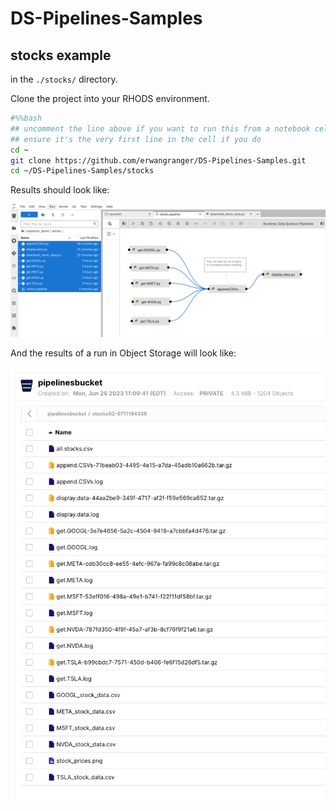 # DS-Pipelines-Samples

## stocks example

in the `./stocks/` directory.

Clone the project into your RHODS environment.

```bash
#%%bash
## uncomment the line above if you want to run this from a notebook cell
## ensure it's the very first line in the cell if you do
cd ~
git clone https://github.com/erwangranger/DS-Pipelines-Samples.git
cd ~/DS-Pipelines-Samples/stocks
```


Results should look like:

![](stocks/pipeline.view.png)

And the results of a run in Object Storage will look like:

![](stocks/object.storage.view.png)